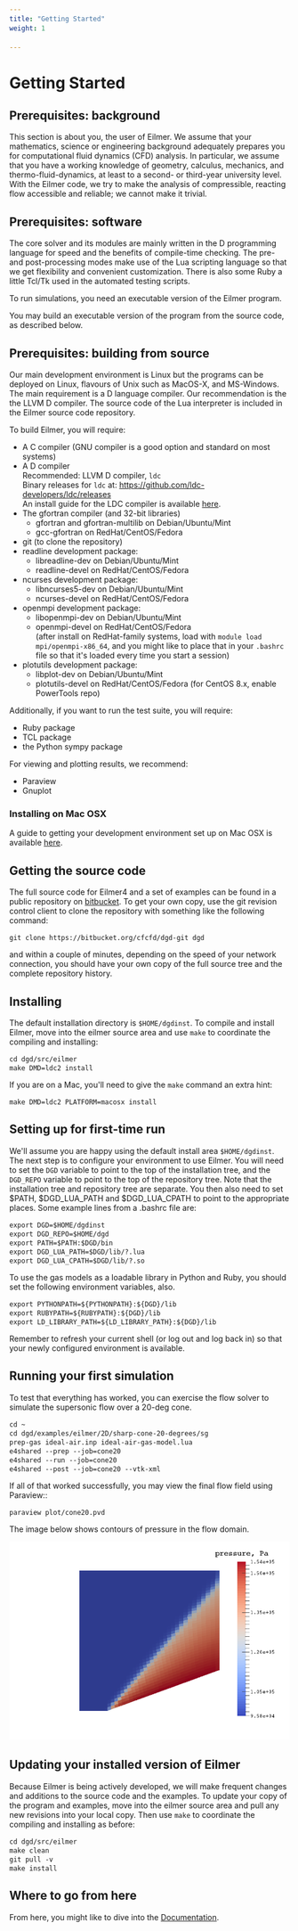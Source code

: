 ```yaml
---
title: "Getting Started"
weight: 1

---
```


# Getting Started

## Prerequisites: background

This section is about you, the user of Eilmer. 
We assume that your mathematics, science or engineering background
adequately prepares you for computational fluid dynamics (CFD) analysis.
In particular, we assume that you have a working knowledge of geometry, calculus, mechanics,
and thermo-fluid-dynamics, at least to a second- or third-year university level.
With the Eilmer code, we try to make the analysis of compressible, reacting flow accessible
and reliable; we cannot make it trivial.

## Prerequisites: software

The core solver and its modules are mainly written in the
D programming language for speed and the benefits of compile-time checking. 
The pre- and post-processing modes make use of the Lua scripting language
so that we get flexibility and convenient customization.
There is also some Ruby a little Tcl/Tk used in the automated testing scripts.

To run simulations, you need an executable version of the Eilmer program.
<!--- RJG, 2018-05-23: Commented out while tarball unavailable in lead-up
                       to 4.0 release
You may get this executable file in the pre-built (tar-ball) package
linked to from the [front page](/) of this web site.
Alternatively,
--->
You may build an executable version of the program from the source code, as described below.

<!--- See comment above

If building from source is your choice,
continue reading the remainder of this section.
If you will be happy running the pre-built version,
go back to the [front page](/) and follow the links there,
but then come back here to
continue reading from "Setting up for first-time run" below.
--->

## Prerequisites: building from source

Our main development environment is Linux but the programs can be deployed on
Linux, flavours of Unix such as MacOS-X, and MS-Windows.
The main requirement is a D language compiler.
Our recommendation is the the LLVM D compiler.
The source code of the Lua interpreter is included in the Eilmer source code repository.

To build Eilmer, you will require:

  + A C compiler (GNU compiler is a good option and standard on most systems)
  + A D compiler  
    Recommended: LLVM D compiler, `ldc`  
    Binary releases for `ldc` at: https://github.com/ldc-developers/ldc/releases  
    An install guide for the LDC compiler is available [here](/installing-ldc).
  + The gfortran compiler (and 32-bit libraries)
      + gfortran and gfortran-multilib on Debian/Ubuntu/Mint
      + gcc-gfortran on RedHat/CentOS/Fedora
  + git (to clone the repository) 
  + readline development package:
      + libreadline-dev on Debian/Ubuntu/Mint
      + readline-devel on RedHat/CentOS/Fedora
  + ncurses development package:
      + libncurses5-dev on Debian/Ubuntu/Mint
      + ncurses-devel on RedHat/CentOS/Fedora
  + openmpi development package:
      + libopenmpi-dev on Debian/Ubuntu/Mint
      + openmpi-devel on RedHat/CentOS/Fedora  
        (after install on RedHat-family systems, load with `module load mpi/openmpi-x86_64`,
        and you might like to place that in your `.bashrc` file so that it's loaded every 
        time you start a session)
  + plotutils development package:
      + libplot-dev on Debian/Ubuntu/Mint
      + plotutils-devel on RedHat/CentOS/Fedora (for CentOS 8.x, enable PowerTools repo)

Additionally, if you want to run the test suite, you will require:

  + Ruby package
  + TCL package
  + the Python sympy package

For viewing and plotting results, we recommend:

  + Paraview
  + Gnuplot

### Installing on Mac OSX
A guide to getting your development environment set up on 
Mac OSX is available [here](/mac-install).


## Getting the source code

The full source code for Eilmer4 and a set of examples can be found in a public repository
on [bitbucket](https://bitbucket.org/cfcfd/dgd-git).
To get your own copy, use the git revision control client to clone the repository 
with something like the following command:

    git clone https://bitbucket.org/cfcfd/dgd-git dgd

and within a couple of minutes, depending on the speed of your network connection,
you should have your own copy of the full source tree and the complete repository history.

## Installing

The default installation directory is `$HOME/dgdinst`.
To compile and install Eilmer, move into the eilmer source
area and use `make` to coordinate the compiling and installing:

    cd dgd/src/eilmer
    make DMD=ldc2 install

If you are on a Mac, you'll need to give the `make` command an
extra hint:

    make DMD=ldc2 PLATFORM=macosx install

## Setting up for first-time run

We'll assume you are happy using the default install area `$HOME/dgdinst`.
The next step is to configure your environment to use Eilmer.
You will need to set the
`DGD` variable to point to the top of the installation tree, and
the `DGD_REPO` variable to point to the top of the repository tree.
Note that the installation tree and repository tree are separate. You then
also need to set $PATH, $DGD_LUA_PATH and $DGD_LUA_CPATH to point to
the appropriate places. Some example lines from a .bashrc file are:

    export DGD=$HOME/dgdinst
    export DGD_REPO=$HOME/dgd
    export PATH=$PATH:$DGD/bin
    export DGD_LUA_PATH=$DGD/lib/?.lua
    export DGD_LUA_CPATH=$DGD/lib/?.so
    

To use the gas models as a loadable library in Python and Ruby,
you should set the following environment variables, also.

    export PYTHONPATH=${PYTHONPATH}:${DGD}/lib
    export RUBYPATH=${RUBYPATH}:${DGD}/lib
    export LD_LIBRARY_PATH=${LD_LIBRARY_PATH}:${DGD}/lib


Remember to refresh your current shell (or log out and log back in) so
that your newly configured environment is available.


## Running your first simulation

To test that everything has worked, you can exercise the flow
solver to simulate the supersonic flow over a 20-deg cone.

    cd ~
    cd dgd/examples/eilmer/2D/sharp-cone-20-degrees/sg
    prep-gas ideal-air.inp ideal-air-gas-model.lua
    e4shared --prep --job=cone20
    e4shared --run --job=cone20 
    e4shared --post --job=cone20 --vtk-xml

If all of that worked successfully, you may view the final flow field using Paraview::

    paraview plot/cone20.pvd

The image below shows contours of pressure in the flow domain.

![Pressure contours for supersonic flow over a cone](/images/cone20-p-contour.png)


## Updating your installed version of Eilmer

Because Eilmer is being actively developed, we will make frequent changes
and additions to the source code and the examples.
To update your copy of the program and examples, move into the eilmer source
area and pull any new revisions into your local copy.
Then use `make` to coordinate the compiling and installing as before:

    cd dgd/src/eilmer
    make clean
    git pull -v
    make install


## Where to go from here

<!---
From here, you might like to look at more [Examples](/examples) or dive
into the [Documentation](/documentation).
-->
From here, you might like to dive
into the [Documentation](/documentation).

